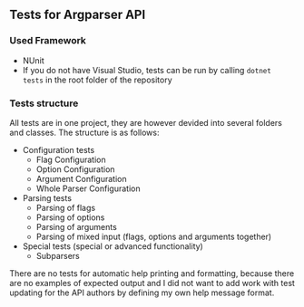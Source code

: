 ## Tests for Argparser API

### Used Framework

- NUnit
- If you do not have Visual Studio, tests can be run by calling `dotnet tests` in the root folder of the repository

### Tests structure

All tests are in one project, they are however devided into several folders and classes.
The structure is as follows:
- Configuration tests
    - Flag Configuration
    - Option Configuration
    - Argument Configuration
    - Whole Parser Configuration
- Parsing tests
    - Parsing of flags
    - Parsing of options
    - Parsing of arguments
    - Parsing of mixed input (flags, options and arguments together)
- Special tests (special or advanced functionality)
    - Subparsers

There are no tests for automatic help printing and formatting, because there are no examples of expected output and I did not want to add work with test updating for the API authors by defining my own help message format.


